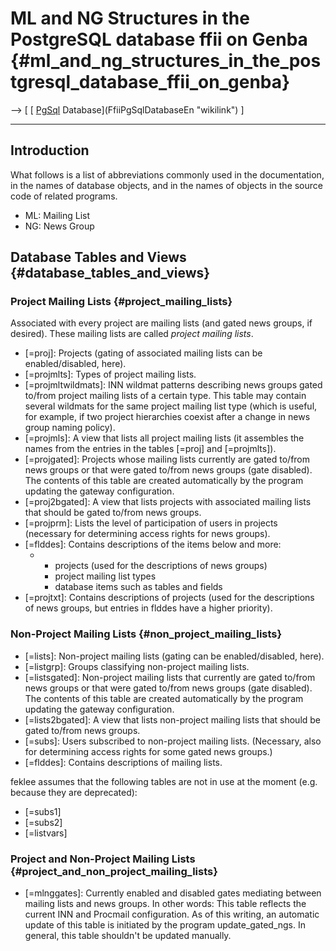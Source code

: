 # ML and NG Structures in the PostgreSQL database ffii on Genba {#ml_and_ng_structures_in_the_postgresql_database_ffii_on_genba}

\--\> \[ [ [PgSql](PgSql "wikilink")
Database](FfiiPgSqlDatabaseEn "wikilink") \]

------------------------------------------------------------------------

## Introduction

What follows is a list of abbreviations commonly used in the
documentation, in the names of database objects, and in the names of
objects in the source code of related programs.

-   ML: Mailing List
-   NG: News Group

## Database Tables and Views {#database_tables_and_views}

### Project Mailing Lists {#project_mailing_lists}

Associated with every project are mailing lists (and gated news groups,
if desired). These mailing lists are called *project mailing lists*.

-   \[=proj\]: Projects (gating of associated mailing lists can be
    enabled/disabled, here).
-   \[=projmlts\]: Types of project mailing lists.
-   \[=projmltwildmats\]: INN wildmat patterns describing news groups
    gated to/from project mailing lists of a certain type. This table
    may contain several wildmats for the same project mailing list type
    (which is useful, for example, if two project hierarchies coexist
    after a change in news group naming policy).
-   \[=projmls\]: A view that lists all project mailing lists (it
    assembles the names from the entries in the tables \[=proj\] and
    \[=projmlts\]).
-   \[=projgated\]: Projects whose mailing lists currently are gated
    to/from news groups or that were gated to/from news groups (gate
    disabled). The contents of this table are created automatically by
    the program updating the gateway configuration.
-   \[=proj2bgated\]: A view that lists projects with associated mailing
    lists that should be gated to/from news groups.
-   \[=projprm\]: Lists the level of participation of users in projects
    (necessary for determining access rights for news groups).
-   \[=flddes\]: Contains descriptions of the items below and more:
    -   -   projects (used for the descriptions of news groups)
        -   project mailing list types
        -   database items such as tables and fields
-   \[=projtxt\]: Contains descriptions of projects (used for the
    descriptions of news groups, but entries in flddes have a higher
    priority).

### Non-Project Mailing Lists {#non_project_mailing_lists}

-   \[=lists\]: Non-project mailing lists (gating can be
    enabled/disabled, here).
-   \[=listgrp\]: Groups classifying non-project mailing lists.
-   \[=listsgated\]: Non-project mailing lists that currently are gated
    to/from news groups or that were gated to/from news groups (gate
    disabled). The contents of this table are created automatically by
    the program updating the gateway configuration.
-   \[=lists2bgated\]: A view that lists non-project mailing lists that
    should be gated to/from news groups.
-   \[=subs\]: Users subscribed to non-project mailing lists.
    (Necessary, also for determining access rights for some gated news
    groups.)
-   \[=flddes\]: Contains descriptions of mailing lists.

feklee assumes that the following tables are not in use at the moment
(e.g. because they are deprecated):

-   \[=subs1\]
-   \[=subs2\]
-   \[=listvars\]

### Project and Non-Project Mailing Lists {#project_and_non_project_mailing_lists}

-   \[=mlnggates\]: Currently enabled and disabled gates mediating
    between mailing lists and news groups. In other words: This table
    reflects the current INN and Procmail configuration. As of this
    writing, an automatic update of this table is initiated by the
    program update_gated_ngs. In general, this table shouldn\'t be
    updated manually.
